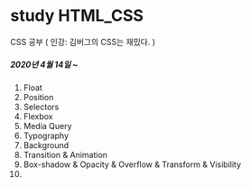 # study HTML_CSS

CSS 공부 ( 인강: 김버그의 CSS는 재밌다. )

##### 2020년 4월 14일 ~ 

1. Float
2. Position
3. Selectors
4. Flexbox
5. Media Query
6. Typography
7. Background
8. Transition & Animation
9. Box-shadow & Opacity & Overflow & Transform & Visibility
10. 